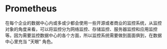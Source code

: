 # Prometheus
在每个企业的数据中心内或多或少都会使用一些开源或者商业的监控系统，从监控对象的角度来看，可以将监控分为网络监控、存储监控、服务器监控和应用监控等。因为需要监控数据中心的各个方面，所以监控系统需要做到面面俱到，在数据中心里充当 "天眼" 角色。

